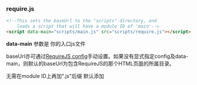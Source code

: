### require.js



```html
<!--This sets the baseUrl to the "scripts" directory, and
    loads a script that will have a module ID of 'main'-->
<script data-main="scripts/main.js" src="scripts/require.js"></script>
```

**data-main** 参数是 你的入口js文件

baseUrl亦可通过[RequireJS config](http://makingmobile.org/docs/tools/requirejs-api-zh/#config)手动设置。如果没有显式指定config及data-main，则默认的baseUrl为包含RequireJS的那个HTML页面的所属目录。



无需在module ID上再加".js"后缀 默认添加





